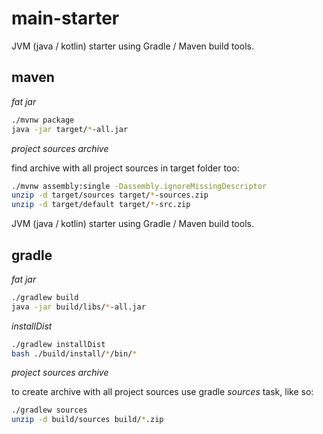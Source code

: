 # main-starter
JVM (java / kotlin) starter using Gradle / Maven build tools.

## maven

_fat jar_

```bash
./mvnw package
java -jar target/*-all.jar
```

_project sources archive_

find archive with all project sources in target folder too: 

```bash
./mvnw assembly:single -Dassembly.ignoreMissingDescriptor
unzip -d target/sources target/*-sources.zip
unzip -d target/default target/*-src.zip
```
JVM (java / kotlin) starter using Gradle / Maven build tools.

## gradle

_fat jar_

```bash
./gradlew build
java -jar build/libs/*-all.jar
```

_installDist_

```bash
./gradlew installDist
bash ./build/install/*/bin/*
```

_project sources archive_

to create archive with all project sources use gradle _sources_ task, like so: 

```bash
./gradlew sources
unzip -d build/sources build/*.zip
```
